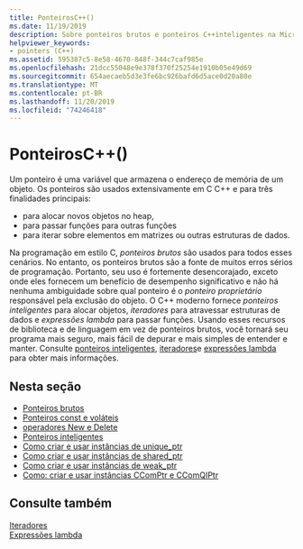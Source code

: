 ```yaml
---
title: PonteirosC++()
ms.date: 11/19/2019
description: Sobre ponteiros brutos e ponteiros C++inteligentes na Microsoft.
helpviewer_keywords:
- pointers (C++)
ms.assetid: 595387c5-8e58-4670-848f-344c7caf985e
ms.openlocfilehash: 21dcc55048e9e378f370f25254e1910b05e49d69
ms.sourcegitcommit: 654aecaeb5d3e3fe6bc926bafd6d5ace0d20a80e
ms.translationtype: MT
ms.contentlocale: pt-BR
ms.lasthandoff: 11/20/2019
ms.locfileid: "74246418"
---
```

# <a name="pointers-c"></a>PonteirosC++()

Um ponteiro é uma variável que armazena o endereço de memória de um objeto. Os ponteiros são usados extensivamente em C C++ e para três finalidades principais:

- para alocar novos objetos no heap,
- para passar funções para outras funções
- para iterar sobre elementos em matrizes ou outras estruturas de dados.

Na programação em estilo C, *ponteiros brutos* são usados para todos esses cenários. No entanto, os ponteiros brutos são a fonte de muitos erros sérios de programação. Portanto, seu uso é fortemente desencorajado, exceto onde eles fornecem um benefício de desempenho significativo e não há nenhuma ambiguidade sobre qual ponteiro é o *ponteiro proprietário* responsável pela exclusão do objeto. O C++ moderno fornece *ponteiros inteligentes* para alocar objetos, *iteradores* para atravessar estruturas de dados e *expressões lambda* para passar funções. Usando esses recursos de biblioteca e de linguagem em vez de ponteiros brutos, você tornará seu programa mais seguro, mais fácil de depurar e mais simples de entender e manter. Consulte [ponteiros inteligentes](smart-pointers-modern-cpp.md), [iteradores](../standard-library/iterators.md)e [expressões lambda](lambda-expressions-in-cpp.md) para obter mais informações.

## <a name="in-this-section"></a>Nesta seção

- [Ponteiros brutos](raw-pointers.md)
- [Ponteiros const e voláteis](const-and-volatile-pointers.md)
- [operadores New e Delete](new-and-delete-operators.md)
- [Ponteiros inteligentes](smart-pointers-modern-cpp.md)
- [Como criar e usar instâncias de unique_ptr](how-to-create-and-use-unique-ptr-instances.md)
- [Como criar e usar instâncias de shared_ptr](how-to-create-and-use-shared-ptr-instances.md)
- [Como criar e usar instâncias de weak_ptr](how-to-create-and-use-weak-ptr-instances.md)
- [Como: criar e usar instâncias CComPtr e CComQIPtr](how-to-create-and-use-ccomptr-and-ccomqiptr-instances.md)

## <a name="see-also"></a>Consulte também

[Iteradores](../standard-library/iterators.md)</br>
[Expressões lambda](lambda-expressions-in-cpp.md)
